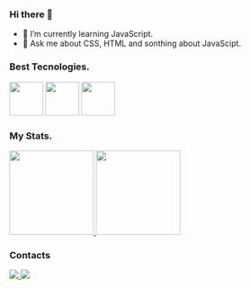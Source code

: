 ### Hi there 👋

- 🌱 I’m currently learning JavaScript.
- 💬 Ask me about CSS, HTML and sonthing about JavaScipt.

### Best Tecnologies.

<div>
  <img src="https://cdn.jsdelivr.net/gh/devicons/devicon/icons/html5/html5-original-wordmark.svg" width="60"/>
  <img src="https://cdn.jsdelivr.net/gh/devicons/devicon/icons/css3/css3-original-wordmark.svg" width="60"/>
  <img src="https://cdn.jsdelivr.net/gh/devicons/devicon/icons/javascript/javascript-original.svg" width="60"/>
</div>

### My Stats.
<div>
  <a href="https://github.com/nesantana">
    <img height="150em" src="https://github-readme-stats.vercel.app/api/top-langs/?username=Thiagobf1&layout=compact&langs_count=7&theme=dark"/>
    <img height="150em" src="https://github-readme-stats.vercel.app/api?username=Thiagobf1&show_icons=true&theme=dark&include_all_commits=true&count_private=true"/>
  </a>
</div>

### Contacts 
<div>
<a href= "https://instagram.com/thiagob.f">
<img src= "https://img.shields.io/badge/Instagram-E4405F?style=for-the-badge&logo=instagram&logoColor=white" />
</a    

<a href="www.linkedin.com/in/thiago-feijó-257349205">
<img src= "https://img.shields.io/badge/LinkedIn-0077B5?style=for-the-badge&logo=linkedin&logoColor=white" /> 
</a
</div>
